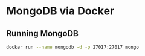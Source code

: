 # MongoDB via Docker

## Running MongoDB
```sh
docker run --name mongodb -d -p 27017:27017 mongo
```
